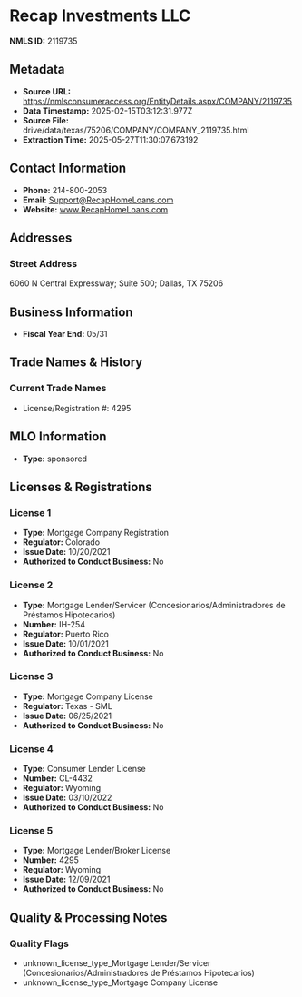 # Recap Investments LLC

**NMLS ID:** 2119735

## Metadata
- **Source URL:** https://nmlsconsumeraccess.org/EntityDetails.aspx/COMPANY/2119735
- **Data Timestamp:** 2025-02-15T03:12:31.977Z
- **Source File:** drive/data/texas/75206/COMPANY/COMPANY_2119735.html
- **Extraction Time:** 2025-05-27T11:30:07.673192

## Contact Information
- **Phone:** 214-800-2053
- **Email:** Support@RecapHomeLoans.com
- **Website:** www.RecapHomeLoans.com

## Addresses
### Street Address
6060 N Central Expressway; Suite 500; Dallas, TX 75206

## Business Information
- **Fiscal Year End:** 05/31

## Trade Names & History
### Current Trade Names
- License/Registration #: 4295

## MLO Information
- **Type:** sponsored

## Licenses & Registrations

### License 1
- **Type:** Mortgage Company Registration
- **Regulator:** Colorado
- **Issue Date:** 10/20/2021
- **Authorized to Conduct Business:** No

### License 2
- **Type:** Mortgage Lender/Servicer (Concesionarios/Administradores de Préstamos Hipotecarios)
- **Number:** IH-254
- **Regulator:** Puerto Rico
- **Issue Date:** 10/01/2021
- **Authorized to Conduct Business:** No

### License 3
- **Type:** Mortgage Company License
- **Regulator:** Texas - SML
- **Issue Date:** 06/25/2021
- **Authorized to Conduct Business:** No

### License 4
- **Type:** Consumer Lender License
- **Number:** CL-4432
- **Regulator:** Wyoming
- **Issue Date:** 03/10/2022
- **Authorized to Conduct Business:** No

### License 5
- **Type:** Mortgage Lender/Broker License
- **Number:** 4295
- **Regulator:** Wyoming
- **Issue Date:** 12/09/2021
- **Authorized to Conduct Business:** No

## Quality & Processing Notes
### Quality Flags
- unknown_license_type_Mortgage Lender/Servicer (Concesionarios/Administradores de Préstamos Hipotecarios)
- unknown_license_type_Mortgage Company License
